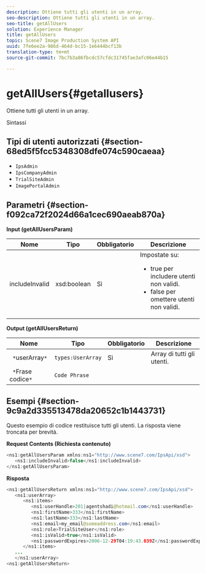 ```yaml
---
description: Ottiene tutti gli utenti in un array.
seo-description: Ottiene tutti gli utenti in un array.
seo-title: getAllUsers
solution: Experience Manager
title: getAllUsers
topic: Scene7 Image Production System API
uuid: 7fe6ee2a-986d-464d-bc15-1e6444bcf13b
translation-type: tm+mt
source-git-commit: 7bc7b3a86fbcdc57cfdc31745fae3afc06e44b15

---
```



# getAllUsers{#getallusers}

Ottiene tutti gli utenti in un array.

Sintassi

## Tipi di utenti autorizzati {#section-68ed5f5fcc5348308dfe074c590caeaa}

* `IpsAdmin`
* `IpsCompanyAdmin`
* `TrialSiteAdmin`
* `ImagePortalAdmin`

## Parametri {#section-f092ca72f2024d66a1cec690aeab870a}

**Input (getAllUsersParam)**

<table id="table_1FE6DDADBD134E6D8BD4B52F1EAD2E85"> 
 <thead> 
  <tr> 
   <th colname="col1" class="entry"> Nome </th> 
   <th colname="col2" class="entry"> Tipo </th> 
   <th colname="col3" class="entry"> Obbligatorio </th> 
   <th colname="col4" class="entry"> Descrizione </th> 
  </tr> 
 </thead>
 <tbody> 
  <tr> 
   <td colname="col1"> <span class="codeph"> <span class="varname"> includeInvalid</span></span> </td> 
   <td colname="col2"> <span class="codeph"> xsd:boolean</span> </td> 
   <td colname="col3"> Sì </td> 
   <td colname="col4">Impostate su: 
    <ul id="ul_FB9F59A8293B4CCA98E42EBF8412C77B"> 
     <li id="li_3C2E6C4D3478411FA1A34D5CBFFC8108"><span class="codeph"> true</span> per includere utenti non validi. </li> 
     <li id="li_7FCA0DE4BE2248A690076FEC6854F5CE"><span class="codeph"> false</span> per omettere utenti non validi. </li> 
    </ul> </td> 
  </tr> 
 </tbody> 
</table>

**Output (getAllUsersReturn)**

| Nome | Tipo | Obbligatorio | Descrizione |
|---|---|---|---|
| ` *`userArray`*` | `types:UserArray` | Sì | Array di tutti gli utenti. |
| ` *`Frase codice`*` | `Code Phrase` |  |  |

## Esempi {#section-9c9a2d335513478da20652c1b1443731}

Questo esempio di codice restituisce tutti gli utenti. La risposta viene troncata per brevità.

**Request Contents (Richiesta contenuto)**

```java
<ns1:getAllUsersParam xmlns:ns1="http://www.scene7.com/IpsApi/xsd">
   <ns1:includeInvalid>false</ns1:includeInvalid>
</ns1:getAllUsersParam>
```

**Risposta**

```java
<ns1:getAllUsersReturn xmlns:ns1="http://www.scene7.com/IpsApi/xsd">
   <ns1:userArray>
      <ns1:items>
         <ns1:userHandle>201|agentshadi@hotmail.com</ns1:userHandle>
         <ns1:firstName>333</ns1:firstName>
         <ns1:lastName>333</ns1:lastName>
         <ns1:email>my_email@someaddress.com</ns1:email>
         <ns1:role>TrialSiteUser</ns1:role>
         <ns1:isValid>true</ns1:isValid>
         <ns1:passwordExpires>2006-12-29T04:19:43.039Z</ns1:passwordExpires>
      </ns1:items>
   ...
   </ns1:userArray>
<ns1:getAllUsersReturn>
```

